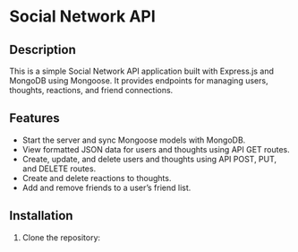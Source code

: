 # Social Network API

## Description
This is a simple Social Network API application built with Express.js and MongoDB using Mongoose. It provides endpoints for managing users, thoughts, reactions, and friend connections.

## Features
- Start the server and sync Mongoose models with MongoDB.
- View formatted JSON data for users and thoughts using API GET routes.
- Create, update, and delete users and thoughts using API POST, PUT, and DELETE routes.
- Create and delete reactions to thoughts.
- Add and remove friends to a user’s friend list.

## Installation
1. Clone the repository:
